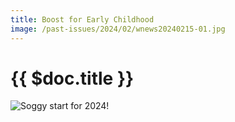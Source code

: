 ```yaml
---
title: Boost for Early Childhood
image: /past-issues/2024/02/wnews20240215-01.jpg
---
```

# {{ $doc.title }}

![Soggy start for 2024!](https://media.wnews.org.au/past-issues/2024/02/wnews20240215-01.jpg)
